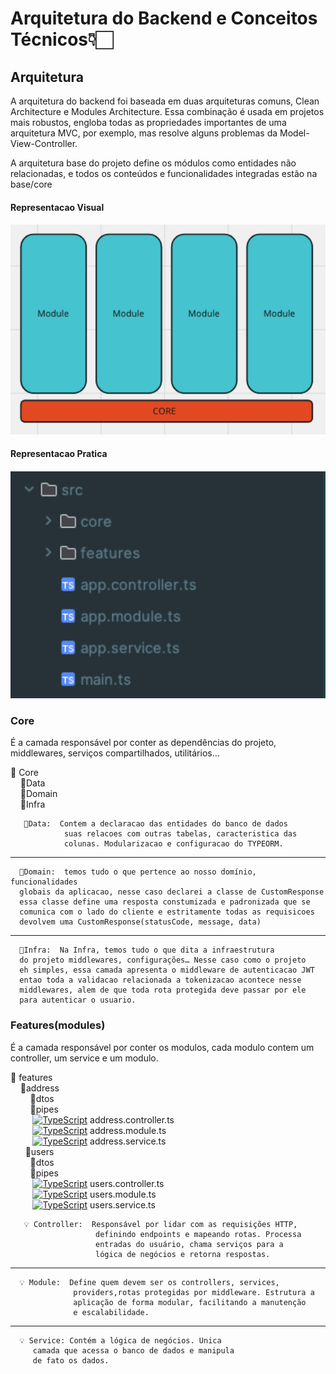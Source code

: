 # Arquitetura do Backend e Conceitos Técnicos👇🏻

## Arquitetura
A arquitetura do backend foi baseada em duas arquiteturas comuns, Clean Architecture e Modules Architecture. Essa combinação é usada em projetos mais robustos, engloba todas as propriedades importantes de uma arquitetura MVC, por exemplo, mas resolve alguns problemas da Model-View-Controller.

A arquitetura base do projeto define os módulos como entidades não relacionadas, e todos os conteúdos e funcionalidades integradas estão na base/core

<h4>Representacao Visual<h4/>
<img src="./client/public/arquitetura.png" alt="Texto alternativo da imagem" width="600">
<h4>Representacao Pratica<h4/>
<img src="./client/public/pastas.png" alt="Texto alternativo da imagem" width="600">

### Core
É a camada responsável por conter as dependências do projeto, middlewares, serviços compartilhados, utilitários…

📂 Core  <br>
&nbsp;&nbsp;&nbsp;&nbsp;📂Data <br>
&nbsp;&nbsp;&nbsp;&nbsp;📂Domain <br>
&nbsp;&nbsp;&nbsp;&nbsp;📂Infra

       📂Data:  Contem a declaracao das entidades do banco de dados 
                suas relacoes com outras tabelas, caracteristica das 
                colunas. Modularizacao e configuracao do TYPEORM. 
***

      📂Domain:  temos tudo o que pertence ao nosso domínio, funcionalidades
      globais da aplicacao, nesse caso declarei a classe de CustomResponse
      essa classe define uma resposta constumizada e padronizada que se 
      comunica com o lado do cliente e estritamente todas as requisicoes
      devolvem uma CustomResponse(statusCode, message, data)

***

      📂Infra:  Na Infra, temos tudo o que dita a infraestrutura 
      do projeto middlewares, configurações… Nesse caso como o projeto
      eh simples, essa camada apresenta o middleware de autenticacao JWT
      entao toda a validacao relacionada a tokenizacao acontece nesse 
      middlewares, alem de que toda rota protegida deve passar por ele 
      para autenticar o usuario.

### Features(modules)
É a camada responsável por conter os modulos, cada modulo contem um controller, um
service e um modulo.


📂 features  <br>
&nbsp;&nbsp;&nbsp;&nbsp;📂address <br>
&nbsp;&nbsp;&nbsp;&nbsp;&nbsp;&nbsp;&nbsp;&nbsp;📂dtos <br>
&nbsp;&nbsp;&nbsp;&nbsp;&nbsp;&nbsp;&nbsp;&nbsp;📂pipes <br>
&nbsp;&nbsp;&nbsp;&nbsp;&nbsp;&nbsp;&nbsp;&nbsp;&nbsp;<a href="https://emoji.gg/emoji/8584-typescript"><img src="https://cdn3.emoji.gg/emojis/8584-typescript.png" width="12px" height="12px" alt="TypeScript"></a> address.controller.ts <br>
&nbsp;&nbsp;&nbsp;&nbsp;&nbsp;&nbsp;&nbsp;&nbsp;&nbsp;<a href="https://emoji.gg/emoji/8584-typescript"><img src="https://cdn3.emoji.gg/emojis/8584-typescript.png" width="12px" height="12px" alt="TypeScript"></a> address.module.ts<br>
&nbsp;&nbsp;&nbsp;&nbsp;&nbsp;&nbsp;&nbsp;&nbsp;&nbsp;<a href="https://emoji.gg/emoji/8584-typescript"><img src="https://cdn3.emoji.gg/emojis/8584-typescript.png" width="12px" height="12px" alt="TypeScript"></a> address.service.ts
<br>
&nbsp;&nbsp;&nbsp;&nbsp;&nbsp; 📂users <br>
&nbsp;&nbsp;&nbsp;&nbsp;&nbsp;&nbsp;&nbsp;&nbsp;📂dtos <br>
&nbsp;&nbsp;&nbsp;&nbsp;&nbsp;&nbsp;&nbsp;&nbsp;📂pipes <br>
&nbsp;&nbsp;&nbsp;&nbsp;&nbsp;&nbsp;&nbsp;&nbsp;&nbsp;<a href="https://emoji.gg/emoji/8584-typescript"><img src="https://cdn3.emoji.gg/emojis/8584-typescript.png" width="12px" height="12px" alt="TypeScript"></a> users.controller.ts <br>
&nbsp;&nbsp;&nbsp;&nbsp;&nbsp;&nbsp;&nbsp;&nbsp;&nbsp;<a href="https://emoji.gg/emoji/8584-typescript"><img src="https://cdn3.emoji.gg/emojis/8584-typescript.png" width="12px" height="12px" alt="TypeScript"></a> users.module.ts<br>
&nbsp;&nbsp;&nbsp;&nbsp;&nbsp;&nbsp;&nbsp;&nbsp;&nbsp;<a href="https://emoji.gg/emoji/8584-typescript"><img src="https://cdn3.emoji.gg/emojis/8584-typescript.png" width="12px" height="12px" alt="TypeScript"></a> users.service.ts


       💡 Controller:  Responsável por lidar com as requisições HTTP, 
                       definindo endpoints e mapeando rotas. Processa 
                       entradas do usuário, chama serviços para a
                       lógica de negócios e retorna respostas.
***

      💡 Module:  Define quem devem ser os controllers, services, 
                  providers,rotas protegidas por middleware. Estrutura a 
                  aplicação de forma modular, facilitando a manutenção 
                  e escalabilidade.

***

      💡 Service: Contém a lógica de negócios. Unica 
         camada que acessa o banco de dados e manipula 
         de fato os dados. 


